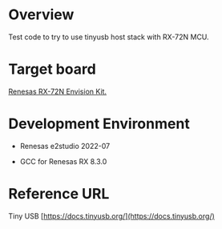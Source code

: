# Overview

Test code to try to use tinyusb host stack with RX-72N MCU.

# Target board

[Renesas RX-72N Envision Kit.](https://www.renesas.com/jp/ja/products/microcontrollers-microprocessors/rx-32-bit-performance-efficiency-mcus/rx72n-envision-kit-rx72n-envision-kit)

# Development Environment

* Renesas e2studio 2022-07

* GCC for Renesas RX 8.3.0

# Reference URL

Tiny USB [https://docs.tinyusb.org/](https://docs.tinyusb.org/)



